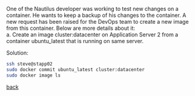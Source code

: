 One of the Nautilus developer was working to test new changes on a container. He wants to keep a backup of his changes to the container. A new request has been raised for the DevOps team to create a new image from this container. Below are more details about it:  
a. Create an image cluster:datacenter on Application Server 2 from a container ubuntu_latest that is running on same server.  

Solution:  
```bash
ssh steve@stapp02
sudo docker commit ubuntu_latest cluster:datacenter
sudo docker image ls
```
[back](https://github.com/MederD/Kodekloud-Engineer-Tasks)
